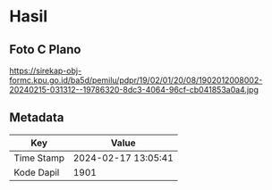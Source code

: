 # Hasil

## Foto C Plano

https://sirekap-obj-formc.kpu.go.id/ba5d/pemilu/pdpr/19/02/01/20/08/1902012008002-20240215-031312--19786320-8dc3-4064-96cf-cb041853a0a4.jpg


## Metadata

| Key        | Value               |
| ---------- | ------------------- |
| Time Stamp | 2024-02-17 13:05:41 |
| Kode Dapil | 1901                |



